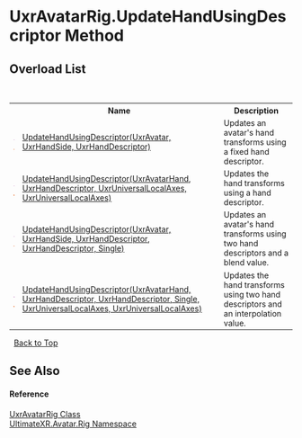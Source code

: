 # UxrAvatarRig.UpdateHandUsingDescriptor Method 
 


## Overload List
&nbsp;<table><tr><th></th><th>Name</th><th>Description</th></tr><tr><td>![Public method](media/pubmethod.gif "Public method")![Static member](media/static.gif "Static member")</td><td><a href="M_UltimateXR_Avatar_Rig_UxrAvatarRig_UpdateHandUsingDescriptor_2">UpdateHandUsingDescriptor(UxrAvatar, UxrHandSide, UxrHandDescriptor)</a></td><td>
Updates an avatar's hand transforms using a fixed hand descriptor.</td></tr><tr><td>![Public method](media/pubmethod.gif "Public method")![Static member](media/static.gif "Static member")</td><td><a href="M_UltimateXR_Avatar_Rig_UxrAvatarRig_UpdateHandUsingDescriptor">UpdateHandUsingDescriptor(UxrAvatarHand, UxrHandDescriptor, UxrUniversalLocalAxes, UxrUniversalLocalAxes)</a></td><td>
Updates the hand transforms using a hand descriptor.</td></tr><tr><td>![Public method](media/pubmethod.gif "Public method")![Static member](media/static.gif "Static member")</td><td><a href="M_UltimateXR_Avatar_Rig_UxrAvatarRig_UpdateHandUsingDescriptor_3">UpdateHandUsingDescriptor(UxrAvatar, UxrHandSide, UxrHandDescriptor, UxrHandDescriptor, Single)</a></td><td>
Updates an avatar's hand transforms using two hand descriptors and a blend value.</td></tr><tr><td>![Public method](media/pubmethod.gif "Public method")![Static member](media/static.gif "Static member")</td><td><a href="M_UltimateXR_Avatar_Rig_UxrAvatarRig_UpdateHandUsingDescriptor_1">UpdateHandUsingDescriptor(UxrAvatarHand, UxrHandDescriptor, UxrHandDescriptor, Single, UxrUniversalLocalAxes, UxrUniversalLocalAxes)</a></td><td>
Updates the hand transforms using two hand descriptors and an interpolation value.</td></tr></table>&nbsp;
<a href="#uxravatarrig.updatehandusingdescriptor-method">Back to Top</a>

## See Also


#### Reference
<a href="T_UltimateXR_Avatar_Rig_UxrAvatarRig">UxrAvatarRig Class</a><br /><a href="N_UltimateXR_Avatar_Rig">UltimateXR.Avatar.Rig Namespace</a><br />